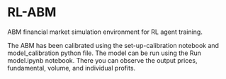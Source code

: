 # RL-ABM
ABM financial market simulation environment for RL agent training.

The ABM has been calibrated using the set-up-calibration notebook and model_calibration python file. The model can be run using the Run model.ipynb notebook. There you can observe the output prices, fundamental, volume, and individual profits. 
